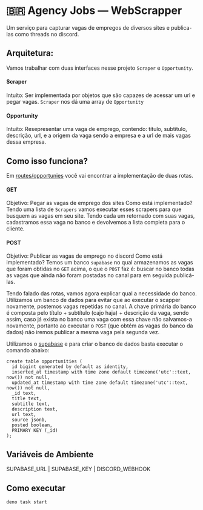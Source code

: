 # 🇧🇷 Agency Jobs — WebScrapper

Um serviço para capturar vagas de empregos de diversos sites e publica-las como threads no discord.

## Arquitetura:
Vamos trabalhar com duas interfaces nesse projeto `Scraper` e `Opportunity`. 
#### Scraper 
Intuíto: Ser implementada por objetos que são capazes de acessar um url e pegar vagas. `Scraper` nos dá uma array de `Opportunity`
#### Opportunity
Intuíto: Resepresentar uma vaga de emprego, contendo: título, subtítulo, descrição, url, e a origem da vaga sendo a empresa e a url de mais vagas dessa empresa.

## Como isso funciona?

Em [routes/opportunies](https://github.com/deco-sites/agency-jobs/blob/main/routes/opportunities.ts) você vai encontrar a implementação de duas rotas.

#### GET
Objetivo: Pegar as vagas de emprego dos sites
Como está implementado? Tendo uma lista de `Scrapers` vamos executar esses scrapers para que busquem as vagas em seu site. Tendo cada um retornado com suas vagas, cadastramos essa vaga no banco e devolvemos a lista completa para o cliente.

#### POST
Objetivo: Publicar as vagas de emprego no discord
Como está implementado? Temos um banco `supabase` no qual armazenamos as vagas que foram obtidas no `GET` acima, o que o `POST` faz é: buscar no banco todas as vagas que ainda não foram postadas no canal para em seguida publicá-las.

Tendo falado das rotas, vamos agora explicar qual a necessidade do banco. Utilizamos um banco de dados para evitar que ao executar o scapper novamente, postemos vagas repetidas no canal. A chave primária do banco é composta pelo título + subtítulo (cajo haja) + descrição da vaga, sendo assim, caso já exista no banco uma vaga com essa chave não salvamos-a novamente, portanto ao executar o `POST` (que obtém as vagas do banco da dados) não iremos publicar a mesma vaga pela segunda vez.

Utilizamos o [supabase](https://supabase.com/) e para criar o banco de dados basta executar o comando abaixo:

```
create table opportunities (
  id bigint generated by default as identity,
  inserted_at timestamp with time zone default timezone('utc'::text, now()) not null,
  updated_at timestamp with time zone default timezone('utc'::text, now()) not null,
  _id text,
  title text,
  subtitle text,
  description text,
  url text,
  source jsonb,
  posted boolean,
  PRIMARY KEY (_id)
);
```


## Variáveis de Ambiente

SUPABASE_URL | SUPABASE_KEY | DISCORD_WEBHOOK

## Como executar

```sh
deno task start
```